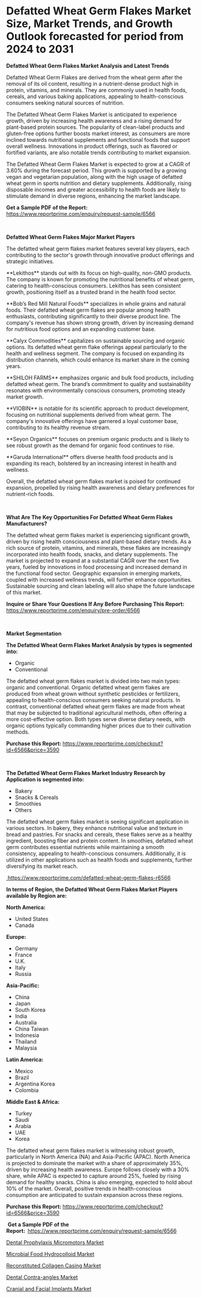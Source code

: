 <p><h1>Defatted Wheat Germ Flakes Market Size, Market Trends, and Growth Outlook forecasted for period from 2024 to 2031</h1></p><p><strong>Defatted Wheat Germ Flakes Market Analysis and Latest Trends</strong></p>
<p><p>Defatted Wheat Germ Flakes are derived from the wheat germ after the removal of its oil content, resulting in a nutrient-dense product high in protein, vitamins, and minerals. They are commonly used in health foods, cereals, and various baking applications, appealing to health-conscious consumers seeking natural sources of nutrition.</p><p>The Defatted Wheat Germ Flakes Market is anticipated to experience growth, driven by increasing health awareness and a rising demand for plant-based protein sources. The popularity of clean-label products and gluten-free options further boosts market interest, as consumers are more inclined towards nutritional supplements and functional foods that support overall wellness. Innovations in product offerings, such as flavored or fortified variants, are also notable trends contributing to market expansion.</p><p>The Defatted Wheat Germ Flakes Market is expected to grow at a CAGR of 3.60% during the forecast period. This growth is supported by a growing vegan and vegetarian population, along with the high usage of defatted wheat germ in sports nutrition and dietary supplements. Additionally, rising disposable incomes and greater accessibility to health foods are likely to stimulate demand in diverse regions, enhancing the market landscape.</p></p>
<p><strong>Get a Sample PDF of the Report:&nbsp;</strong> <a href="https://www.reportprime.com/enquiry/request-sample/6566?utm_campaign=83&utm_medium=2&utm_source=Github&utm_content=ia&utm_term=27112024&utm_id=defatted-wheat-germ-flakes">https://www.reportprime.com/enquiry/request-sample/6566</a></p>
<p>&nbsp;</p>
<p><strong>Defatted Wheat Germ Flakes Major Market Players</strong></p>
<p><p>The defatted wheat germ flakes market features several key players, each contributing to the sector's growth through innovative product offerings and strategic initiatives. </p><p>**Lekithos** stands out with its focus on high-quality, non-GMO products. The company is known for promoting the nutritional benefits of wheat germ, catering to health-conscious consumers. Lekithos has seen consistent growth, positioning itself as a trusted brand in the health food sector.</p><p>**Bob’s Red Mill Natural Foods** specializes in whole grains and natural foods. Their defatted wheat germ flakes are popular among health enthusiasts, contributing significantly to their diverse product line. The company's revenue has shown strong growth, driven by increasing demand for nutritious food options and an expanding customer base.</p><p>**Calyx Commodities** capitalizes on sustainable sourcing and organic options. Its defatted wheat germ flake offerings appeal particularly to the health and wellness segment. The company is focused on expanding its distribution channels, which could enhance its market share in the coming years.</p><p>**SHILOH FARMS** emphasizes organic and bulk food products, including defatted wheat germ. The brand’s commitment to quality and sustainability resonates with environmentally conscious consumers, promoting steady market growth.</p><p>**VIOBIN** is notable for its scientific approach to product development, focusing on nutritional supplements derived from wheat germ. The company's innovative offerings have garnered a loyal customer base, contributing to its healthy revenue stream.</p><p>**Seyon Organics** focuses on premium organic products and is likely to see robust growth as the demand for organic food continues to rise.</p><p>**Garuda International** offers diverse health food products and is expanding its reach, bolstered by an increasing interest in health and wellness.</p><p>Overall, the defatted wheat germ flakes market is poised for continued expansion, propelled by rising health awareness and dietary preferences for nutrient-rich foods.</p></p>
<p>&nbsp;</p>
<p><strong>What Are The Key Opportunities For Defatted Wheat Germ Flakes Manufacturers?</strong></p>
<p><p>The defatted wheat germ flakes market is experiencing significant growth, driven by rising health consciousness and plant-based dietary trends. As a rich source of protein, vitamins, and minerals, these flakes are increasingly incorporated into health foods, snacks, and dietary supplements. The market is projected to expand at a substantial CAGR over the next five years, fueled by innovations in food processing and increased demand in the functional food sector. Geographic expansion in emerging markets, coupled with increased wellness trends, will further enhance opportunities. Sustainable sourcing and clean labeling will also shape the future landscape of this market.</p></p>
<p><strong>Inquire or Share Your Questions If Any Before Purchasing This Report:</strong> <a href="https://www.reportprime.com/enquiry/pre-order/6566?utm_campaign=83&utm_medium=2&utm_source=Github&utm_content=ia&utm_term=27112024&utm_id=defatted-wheat-germ-flakes">https://www.reportprime.com/enquiry/pre-order/6566</a></p>
<p>&nbsp;</p>
<p><strong>Market Segmentation</strong></p>
<p><strong>The Defatted Wheat Germ Flakes Market Analysis by types is segmented into:</strong></p>
<p><ul><li>Organic</li><li>Conventional</li></ul></p>
<p><p>The defatted wheat germ flakes market is divided into two main types: organic and conventional. Organic defatted wheat germ flakes are produced from wheat grown without synthetic pesticides or fertilizers, appealing to health-conscious consumers seeking natural products. In contrast, conventional defatted wheat germ flakes are made from wheat that may be subjected to traditional agricultural methods, often offering a more cost-effective option. Both types serve diverse dietary needs, with organic options typically commanding higher prices due to their cultivation methods.</p></p>
<p><strong>Purchase this Report:&nbsp;</strong><a href="https://www.reportprime.com/checkout?id=6566&price=3590&utm_campaign=83&utm_medium=2&utm_source=Github&utm_content=ia&utm_term=27112024&utm_id=defatted-wheat-germ-flakes">https://www.reportprime.com/checkout?id=6566&price=3590</a></p>
<p>&nbsp;</p>
<p><strong>The Defatted Wheat Germ Flakes Market Industry Research by Application is segmented into:</strong></p>
<p><ul><li>Bakery</li><li>Snacks & Cereals</li><li>Smoothies</li><li>Others</li></ul></p>
<p><p>The defatted wheat germ flakes market is seeing significant application in various sectors. In bakery, they enhance nutritional value and texture in bread and pastries. For snacks and cereals, these flakes serve as a healthy ingredient, boosting fiber and protein content. In smoothies, defatted wheat germ contributes essential nutrients while maintaining a smooth consistency, appealing to health-conscious consumers. Additionally, it is utilized in other applications such as health foods and supplements, further diversifying its market reach. </p></p>
<p><a href="https://www.reportprime.com/defatted-wheat-germ-flakes-r6566?utm_campaign=83&utm_medium=2&utm_source=Github&utm_content=ia&utm_term=27112024&utm_id=defatted-wheat-germ-flakes">&nbsp;https://www.reportprime.com/defatted-wheat-germ-flakes-r6566</a></p>
<p><strong>In terms of Region, the Defatted Wheat Germ Flakes Market Players available by Region are:</strong></p>
<p>
    <p> <strong> North America: </strong>
        <ul>
            <li>United States</li>
            <li>Canada</li>
        </ul>
        </p> 
    <p> <strong> Europe: </strong>
        <ul>
            <li>Germany</li>
            <li>France</li>
            <li>U.K.</li>
            <li>Italy</li>
            <li>Russia</li>
        </ul>
        </p> 
    <p> <strong> Asia-Pacific: </strong>
        <ul>
            <li>China</li>
            <li>Japan</li>
            <li>South Korea</li>
            <li>India</li>
            <li>Australia</li>
            <li>China Taiwan</li>
            <li>Indonesia</li>
            <li>Thailand</li>
            <li>Malaysia</li>
        </ul>
        </p> 
    <p> <strong> Latin America: </strong>
        <ul>
            <li>Mexico</li>
            <li>Brazil</li>
            <li>Argentina Korea</li>
            <li>Colombia</li>
        </ul>
        </p> 
    <p> <strong> Middle East & Africa: </strong>
        <ul>
            <li>Turkey</li>
            <li>Saudi</li>
            <li>Arabia</li>
            <li>UAE</li>
            <li>Korea</li>
        </ul>
    </p>
    </p>
<p><p>The defatted wheat germ flakes market is witnessing robust growth, particularly in North America (NA) and Asia-Pacific (APAC). North America is projected to dominate the market with a share of approximately 35%, driven by increasing health awareness. Europe follows closely with a 30% share, while APAC is expected to capture around 25%, fueled by rising demand for healthy snacks. China is also emerging, expected to hold about 10% of the market. Overall, positive trends in health-conscious consumption are anticipated to sustain expansion across these regions.</p></p>
<p><strong>Purchase this Report: </strong><a href="https://www.reportprime.com/checkout?id=6566&price=3590&utm_campaign=83&utm_medium=2&utm_source=Github&utm_content=ia&utm_term=27112024&utm_id=defatted-wheat-germ-flakes">https://www.reportprime.com/checkout?id=6566&price=3590</a></p>
<p>&nbsp;<strong>Get a Sample PDF of the Report:&nbsp;&nbsp;</strong><a href="https://www.reportprime.com/enquiry/request-sample/6566?utm_campaign=83&utm_medium=2&utm_source=Github&utm_content=ia&utm_term=27112024&utm_id=defatted-wheat-germ-flakes">https://www.reportprime.com/enquiry/request-sample/6566</a></p>
<p><strong></strong></p>
<p><p><a href="https://issuu.com/reportprime-2/docs/dental-prophylaxis-micromotors-mark_59d70d9929c8e8?utm_campaign=83&utm_medium=2&utm_source=Github&utm_content=ia&utm_term=27112024&utm_id=defatted-wheat-germ-flakes">Dental Prophylaxis Micromotors Market</a></p><p><a href="https://github.com/tona7vba/Market-Research-Report-List-1/blob/main/microbial-food-hydrocolloid-market.md?utm_campaign=83&utm_medium=2&utm_source=Github&utm_content=ia&utm_term=27112024&utm_id=defatted-wheat-germ-flakes">Microbial Food Hydrocolloid Market</a></p><p><a href="https://github.com/dringals/Market-Research-Report-List-6/blob/main/reconstituted-collagen-casing-market.md?utm_campaign=83&utm_medium=2&utm_source=Github&utm_content=ia&utm_term=27112024&utm_id=defatted-wheat-germ-flakes">Reconstituted Collagen Casing Market</a></p><p><a href="https://issuu.com/reportprime-2/docs/dental-contra-angles-market-size-20_101acf941926cc?utm_campaign=83&utm_medium=2&utm_source=Github&utm_content=ia&utm_term=27112024&utm_id=defatted-wheat-germ-flakes">Dental Contra-angles Market</a></p><p><a href="https://www.linkedin.com/pulse/global-cranial-facial-implants-market-trends-forecasts-cs7af?utm_campaign=83&utm_medium=2&utm_source=Github&utm_content=ia&utm_term=27112024&utm_id=defatted-wheat-germ-flakes">Cranial and Facial Implants Market</a></p></p>